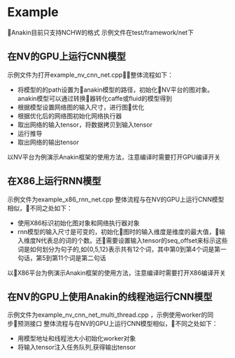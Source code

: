 # Example
Anakin目前只支持NCHW的格式
示例文件在test/framework/net下

## 在NV的GPU上运行CNN模型
示例文件为打开example_nv_cnn_net.cpp，整体流程如下：
- 将模型的的path设置为anakin模型的路径，初始化NV平台的图对象。 anakin模型可以通过转换器转化caffe或fluid的模型得到
- 根据模型设置网络图的输入尺寸，进行图优化
- 根据优化后的网络图初始化网络执行器
- 取出网络的输入tensor，将数据拷贝到输入tensor
- 运行推导
- 取出网络的输出tensor

以NV平台为例演示Anakin框架的使用方法，注意编译时需要打开GPU编译开关

## 在X86上运行RNN模型
示例文件为example_x86_rnn_net.cpp
整体流程与在NV的GPU上运行CNN模型相似，不同之处如下：
- 使用X86标识初始化图对象和网络执行器对象
- rnn模型的输入尺寸是可变的，初始化图时的输入维度是维度的最大值，输入维度N代表总的词的个数。还需要设置输入tensor的seq_offset来标示这些词是如何划分为句子的,如{0,5,12}表示共有12个词，其中第0到第4个词是第一句话，第5到第11个词是第二句话

以X86平台为例演示Anakin框架的使用方法，注意编译时需要打开X86编译开关

## 在NV的GPU上使用Anakin的线程池运行CNN模型
示例文件为example_nv_cnn_net_multi_thread.cpp ，示例使用worker的同步预测接口
整体流程与在NV的GPU上运行CNN模型相似，不同之处如下：
- 用模型地址和线程池大小初始化worker对象
- 将输入tensor注入任务队列,获得输出tensor
